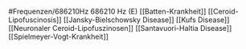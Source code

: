#Frequenzen/686210Hz
686210 Hz (E)
[[Batten-Krankheit]]
[[Ceroid-Lipofuscinosis]]
[[Jansky-Bielschowsky Disease]]
[[Kufs Disease]]
[[Neuronaler Ceroid-Lipofuszinosen]]
[[Santavuori-Haltia Disease]]
[[Spielmeyer-Vogt-Krankheit]]